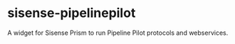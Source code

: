 # sisense-pipelinepilot
A widget for Sisense Prism to run Pipeline Pilot protocols and webservices.

